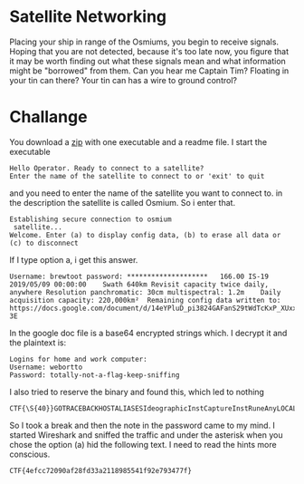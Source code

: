 # Satellite Networking
Placing your ship in range of the Osmiums, you begin to receive signals. Hoping that you are not detected, because it's too late now, you figure that it may be worth finding out what these signals mean and what information might be "borrowed" from them. Can you hear me Captain Tim? Floating in your tin can there? Your tin can has a wire to ground control?
# Challange
You download a [zip](https://github.com/sebastianbeck/ctf/blob/master/google2019/Challanges/Satellite%20Networking/768be4f10429f613eb27fa3e3937fe21c7581bdca97d6909e070ab6f7dbf2fbf.zip) with one executable and a readme file.
I start the executable
```
Hello Operator. Ready to connect to a satellite?
Enter the name of the satellite to connect to or 'exit' to quit
```
and you need to enter the name of the satellite you want to connect to. in the description the satellite is called Osmium. So i enter that.
```
Establishing secure connection to osmium
 satellite...
Welcome. Enter (a) to display config data, (b) to erase all data or (c) to disconnect
```
If I type option a, i get this answer.
```
Username: brewtoot password: ********************	166.00 IS-19 2019/05/09 00:00:00	Swath 640km	Revisit capacity twice daily, anywhere Resolution panchromatic: 30cm multispectral: 1.2m	Daily acquisition capacity: 220,000km²	Remaining config data written to: https://docs.google.com/document/d/14eYPluD_pi3824GAFanS29tWdTcKxP_XUxx7e303-3E
```
In the google doc file is a base64 encrypted strings which. I decrypt it and the plaintext is:
```
Logins for home and work computer:
Username: webortto
Password: totally-not-a-flag-keep-sniffing
```
I also tried to reserve the binary and found this, which led to nothing
```
CTF{\S{40}}GOTRACEBACKHOSTALIASESIdeographicInstCaptureInstRuneAnyLOCALDOMAINNew_Tai_LueOld_PersianPau_Cin_HauRES_OPTIONSSignWr
```
So I took a break and then the note in the password came to my mind. I started Wireshark and sniffed the traffic and under the asterisk when you chose the option (a) hid the following text. I need to read the hints more conscious.
```
CTF{4efcc72090af28fd33a2118985541f92e793477f}
```
